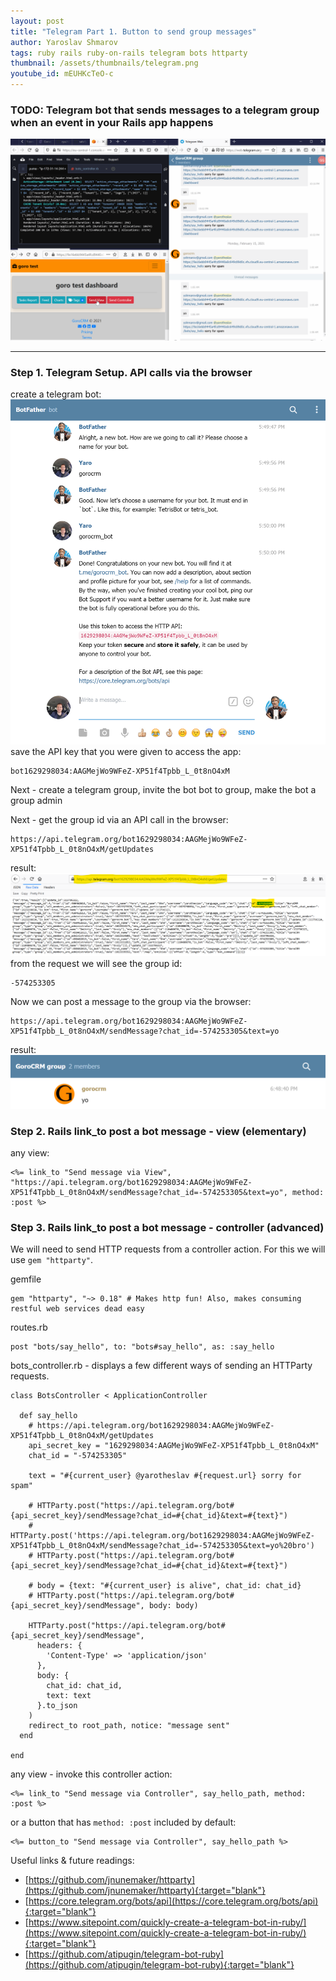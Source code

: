 ```yaml
---
layout: post
title: "Telegram Part 1. Button to send group messages"
author: Yaroslav Shmarov
tags: ruby rails ruby-on-rails telegram bots httparty
thumbnail: /assets/thumbnails/telegram.png
youtube_id: mEUHKcTeO-c
---
```


### TODO: Telegram bot that sends messages to a telegram group when an event in your Rails app happens
![telegram-rails-gif.gif](/assets/ruby-on-rails-telegram-bot/telegram-rails-gif.gif)

****

### Step 1. Telegram Setup. API calls via the browser
create a telegram bot:
![botfather.png](/assets/ruby-on-rails-telegram-bot/botfather.png)
save the API key that you were given to access the app:
```
bot1629298034:AAGMejWo9WFeZ-XP51f4Tpbb_L_0t8nO4xM
```
Next - create a telegram group, invite the bot bot to group, make the bot a group admin

Next - get the group id via an API call in the browser:
```
https://api.telegram.org/bot1629298034:AAGMejWo9WFeZ-XP51f4Tpbb_L_0t8nO4xM/getUpdates
```
result:
![groupid.png](/assets/ruby-on-rails-telegram-bot/groupid.png)
from the request we will see the group id:
```
-574253305
```
Now we can post a message to the group via the browser:
```
https://api.telegram.org/bot1629298034:AAGMejWo9WFeZ-XP51f4Tpbb_L_0t8nO4xM/sendMessage?chat_id=-574253305&text=yo
```
result:
![tgresult.png](/assets/ruby-on-rails-telegram-bot/tgresult.png)
### Step 2. Rails link_to post a bot message - view (elementary)
any view:
```
<%= link_to "Send message via View", "https://api.telegram.org/bot1629298034:AAGMejWo9WFeZ-XP51f4Tpbb_L_0t8nO4xM/sendMessage?chat_id=-574253305&text=yo", method: :post %>
```
### Step 3. Rails link_to post a bot message - controller (advanced)
We will need to send HTTP requests from a controller action. 
For this we will use `gem "httparty"`.

gemfile
```
gem "httparty", "~> 0.18" # Makes http fun! Also, makes consuming restful web services dead easy
```
routes.rb
```
post "bots/say_hello", to: "bots#say_hello", as: :say_hello
```
bots_controller.rb - displays a few different ways of sending an HTTParty requests.
```
class BotsController < ApplicationController

  def say_hello
    # https://api.telegram.org/bot1629298034:AAGMejWo9WFeZ-XP51f4Tpbb_L_0t8nO4xM/getUpdates
    api_secret_key = "1629298034:AAGMejWo9WFeZ-XP51f4Tpbb_L_0t8nO4xM"
    chat_id = "-574253305"

    text = "#{current_user} @yarotheslav #{request.url} sorry for spam"

    # HTTParty.post("https://api.telegram.org/bot#{api_secret_key}/sendMessage?chat_id=#{chat_id}&text=#{text}")
    # HTTParty.post('https://api.telegram.org/bot1629298034:AAGMejWo9WFeZ-XP51f4Tpbb_L_0t8nO4xM/sendMessage?chat_id=-574253305&text=yo%20bro')
    # HTTParty.post("https://api.telegram.org/bot#{api_secret_key}/sendMessage?chat_id=#{chat_id}&text=#{text}")
    
    # body = {text: "#{current_user} is alive", chat_id: chat_id}
    # HTTParty.post("https://api.telegram.org/bot#{api_secret_key}/sendMessage", body: body)

    HTTParty.post("https://api.telegram.org/bot#{api_secret_key}/sendMessage",
      headers: {
        'Content-Type' => 'application/json'
      },
      body: {
        chat_id: chat_id,
        text: text
      }.to_json
    )
    redirect_to root_path, notice: "message sent"
  end

end
```
any view - invoke this controller action:
```
<%= link_to "Send message via Controller", say_hello_path, method: :post %>
```
or a button that has `method: :post` included by default:
```
<%= button_to "Send message via Controller", say_hello_path %>
```

Useful links & future readings:

* [https://github.com/jnunemaker/httparty](https://github.com/jnunemaker/httparty){:target="blank"}
* [https://core.telegram.org/bots/api](https://core.telegram.org/bots/api){:target="blank"}
* [https://www.sitepoint.com/quickly-create-a-telegram-bot-in-ruby/](https://www.sitepoint.com/quickly-create-a-telegram-bot-in-ruby/){:target="blank"}
* [https://github.com/atipugin/telegram-bot-ruby](https://github.com/atipugin/telegram-bot-ruby){:target="blank"}
